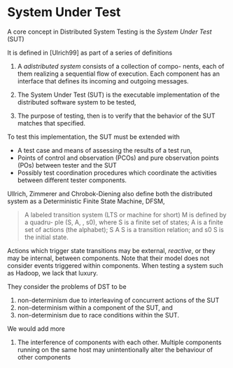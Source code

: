 
# System Under Test

A core concept in Distributed System Testing is the *System Under Test* (SUT)

It is defined in [Ulrich99] as part of a series of definitions

1. A *adistributed system* consists of a collection of compo- nents, each of them realizing a sequential flow of execution. Each component has an interface that defines its incoming and outgoing messages.

1. The System Under Test (SUT) is the executable implementation of the distributed software system to be tested,
2. The purpose of testing, then is to verify that the behavior of the SUT matches that specified.

To test this implementation, the SUT must be extended with

* A test case and means of assessing the results of a test run,
* Points of control and observation (PCOs) and pure observation points (POs) between tester and the SUT
* Possibly test coordination procedures which coordinate the activities between different tester components.

Ullrich, Zimmerer and Chrobok-Diening also define both the distributed system as a Deterministic Finite State Machine, DFSM, 

>  A labeled transition system (LTS or machine for short) M is defined by a quadru- ple (S, A, , s0), where S is a finite set of states; A is a finite set of actions (the alphabet);
S A S is a transition relation; and s0 S is the initial state.

Actions which trigger state transitions may be external, *reactive*, or they may be internal, between components. Note that their model does not consider events triggered within components. When testing a system such as Hadoop, we lack that luxury.

They consider the problems of DST to be

1. non-determinism due to interleaving of concurrent actions of the SUT
2. non-determinism within a component of the SUT, and
3. non-determinism due to race conditions within the SUT.


We would add more

1. The interference of components with each other. Multiple components running on the same host may unintentionally alter the behaviour of other components


